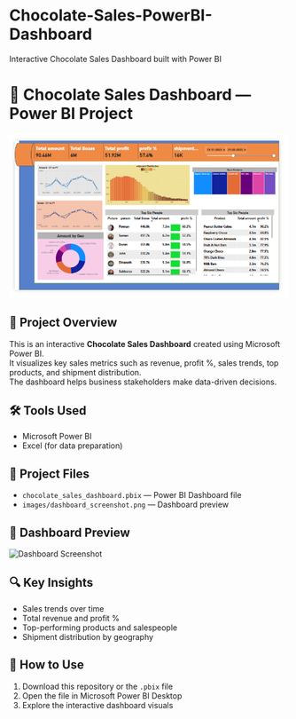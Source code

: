 # Chocolate-Sales-PowerBI-Dashboard
Interactive Chocolate Sales Dashboard built with Power BI
# 🍫 Chocolate Sales Dashboard — Power BI Project
![image alt](https://github.com/Sriramyadav/Chocolate-Sales-PowerBI-Dashboard/blob/ed5e3bd0847998fa0d7732ffd694c7c5bcc47750/dashboard_screenshot.png)
## 🚀 Project Overview
This is an interactive **Chocolate Sales Dashboard** created using Microsoft Power BI.  
It visualizes key sales metrics such as revenue, profit %, sales trends, top products, and shipment distribution.  
The dashboard helps business stakeholders make data-driven decisions.

## 🛠️ Tools Used
- Microsoft Power BI
- Excel (for data preparation)

## 📂 Project Files
- `chocolate_sales_dashboard.pbix` — Power BI Dashboard file  
- `images/dashboard_screenshot.png` — Dashboard preview

## 📸 Dashboard Preview

![Dashboard Screenshot](images/dashboard_screenshot.png)

## 🔍 Key Insights
- Sales trends over time  
- Total revenue and profit %  
- Top-performing products and salespeople  
- Shipment distribution by geography  

## 🏃 How to Use
1. Download this repository or the `.pbix` file  
2. Open the file in Microsoft Power BI Desktop  
3. Explore the interactive dashboard visuals
